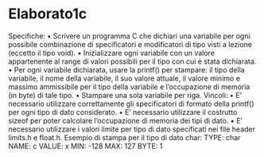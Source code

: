 # Elaborato1c

Specifiche:
• Scrivere un programma C che dichiari una variabile per ogni possibile combinazione di specificatori e modificatori di tipo visti a lezione
(eccetto il tipo void).
• Inizializzare ogni variabile con un valore appartenente al range di valori
possibili per il tipo con cui è stata dichiarata.
• Per ogni variabile dichiarata, usare la printf() per stampare: il tipo
della variabile, il nome della variabile, il suo valore attuale, il valore
minimo e massimo ammissibile per il tipo della variabile e l’occupazione
di memoria (in byte) di tale tipo.
• Stampare una sola variabile per riga.
Vincoli:
• E’ necessario utilizzare correttamente gli specificatori di formato della
printf() per ogni tipo di dato considerato.
• E’ necessario utilizzare il costrutto sizeof per poter calcolare l’occupazione di memoria dei tipi di dato.
• E’ necessario utilizzare i valori limite per tipo di dato specificati nei file
header limits.h e float.h.
Esempio di stampa per il tipo di dato char:
TYPE: char NAME: c VALUE: x MIN: -128 MAX: 127 BYTE: 1

